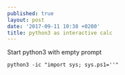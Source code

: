 ```yaml
---
published: true
layout: post
date: '2017-09-11 10:38 +0200'
title: python3 as interactive calc
---
```

Start python3 with empty prompt

    python3 -ic "import sys; sys.ps1=''"
